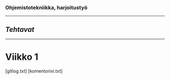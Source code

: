 ### **Ohjemistotekniikka, harjoitustyö**
----------------------------------------
## *Tehtavat*
-------------
# Viikko 1

[gitlog.txt]
[komentorivi.txt]
